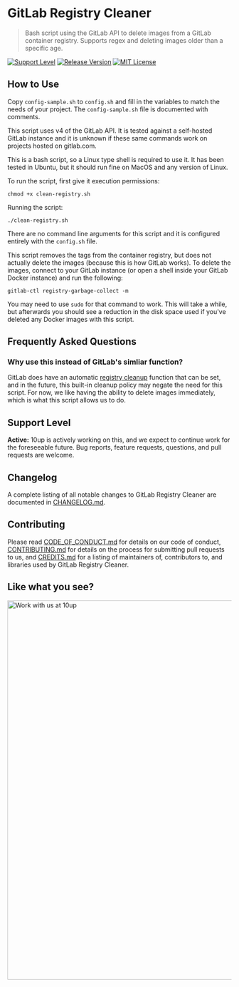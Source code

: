 # GitLab Registry Cleaner

> Bash script using the GitLab API to delete images from a GitLab container registry. Supports regex and deleting images older than a specific age.

[![Support Level](https://img.shields.io/badge/support-active-green.svg)](#support-level) [![Release Version](https://img.shields.io/github/release/10up/Gitlab-Registry-Cleaner.svg)](https://github.com/10up/Gitlab-Registry-Cleaner/releases/latest) [![MIT License](https://img.shields.io/github/license/10up/Gitlab-Registry-Cleaner.svg)](https://github.com/10up/Gitlab-Registry-Cleaner/blob/develop/LICENSE.md)

## How to Use
Copy `config-sample.sh` to `config.sh` and fill in the variables to match the needs of your project.  The `config-sample.sh` file is documented with comments.  

This script uses v4 of the GitLab API.  It is tested against a self-hosted GitLab instance and it is unknown if these same commands work on projects hosted on gitlab.com.  

This is a bash script, so a Linux type shell is required to use it.  It has been tested in Ubuntu, but it should run fine on MacOS and any version of Linux.  

To run the script, first give it execution permissions:

`chmod +x clean-registry.sh`

Running the script:

`./clean-registry.sh`

There are no command line arguments for this script and it is configured entirely with the `config.sh` file.

This script removes the tags from the container registry, but does not actually delete the images (because this is how GitLab works).  To delete the images, connect to your GitLab instance (or open a shell inside your GitLab Docker instance) and run the following:

`gitlab-ctl registry-garbage-collect -m`

You may need to use `sudo` for that command to work.  This will take a while, but afterwards you should see a reduction in the disk space used if you've deleted any Docker images with this script.  

## Frequently Asked Questions

### Why use this instead of GitLab's simliar function?

GitLab does have an automatic [registry cleanup](https://docs.gitlab.com/ee/user/packages/container_registry/#enable-the-cleanup-policy) function that can be set, and in the future, this built-in cleanup policy may negate the need for this script.  For now, we like having the ability to delete images immediately, which is what this script allows us to do.

## Support Level

**Active:** 10up is actively working on this, and we expect to continue work for the foreseeable future.  Bug reports, feature requests, questions, and pull requests are welcome.

## Changelog

A complete listing of all notable changes to GitLab Registry Cleaner are documented in [CHANGELOG.md](https://github.com/10up/Gitlab-Registry-Cleaner/blob/develop/CHANGELOG.md).

## Contributing

Please read [CODE_OF_CONDUCT.md](https://github.com/10up/Gitlab-Registry-Cleaner/blob/develop/CODE_OF_CONDUCT.md) for details on our code of conduct, [CONTRIBUTING.md](https://github.com/10up/Gitlab-Registry-Cleaner/blob/develop/CONTRIBUTING.md) for details on the process for submitting pull requests to us, and [CREDITS.md](https://github.com/10up/Gitlab-Registry-Cleaner/blob/develop/CREDITS.md) for a listing of maintainers of, contributors to, and libraries used by GitLab Registry Cleaner.

## Like what you see?

<a href="http://10up.com/contact/"><img src="https://10up.com/uploads/2016/10/10up-Github-Banner.png" width="850" alt="Work with us at 10up"></a>
